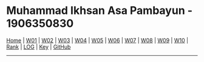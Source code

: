 # Muhammad Ikhsan Asa Pambayun - 1906350830

[Home](https://ikhsanpambayun.github.io/os211/) |
[W01](W01/) |
[W02](W02/) |
[W03](W03/) |
[W04]() |
[W05]() |
[W06]() |
[W07]() |
[W08]() |
[W09]() |
[W10]() |
[Rank](TXT/myrank.txt) |
[LOG](TXT/mylog.txt) | 
[Key](TXT/mypubkey.txt) |
[GitHub](https://github.com/ikhsanpambayun/os211)
<br>
<hr>
